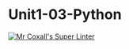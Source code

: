 # Unit1-03-Python
[![Mr Coxall's Super Linter](https://github.com/ICS3U-C-Programming-AlexKapajika/Unit1-03-Python/workflows/Mr%20Coxall's%20Super%20Linter/badge.svg)](https://github.com/ICS3U-C-Programming-AlexKapajika/Unit1-03-Python/actions/)
